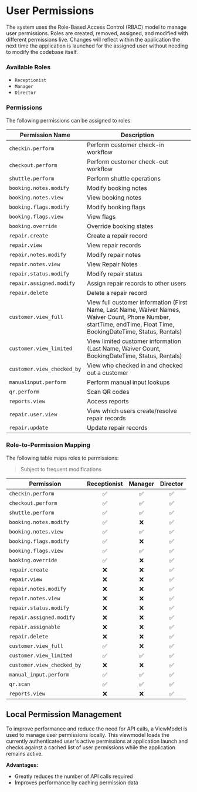 # **User Permissions**

The system uses the Role-Based Access Control (RBAC) model to manage user permissions. Roles are created, removed, assigned, and modified with different permissions live. Changes will reflect within the application the next time the application is launched for the assigned user without needing to modify the codebase itself.

### Available Roles

- `Receptionist`
- `Manager`
- `Director`

### Permissions

The following permissions can be assigned to roles:

| **Permission Name**        | **Description**                                                                                          |
| -------------------------- | -------------------------------------------------------------------------------------------------------- |
| `checkin.perform`          | Perform customer check-in workflow                                                                       |
| `checkout.perform`         | Perform customer check-out workflow                                                                      |
| `shuttle.perform`          | Perform shuttle operations                                                                               |
| `booking.notes.modify`     | Modify booking notes                                                                                     |
| `booking.notes.view`       | View booking notes                                                                                       |
| `booking.flags.modify`     | Modify booking flags                                                                                     |
| `booking.flags.view`       | View flags                                                                                               |
| `booking.override` | Override booking states |
| `repair.create`            | Create a repair record                                                                                   |
| `repair.view`              | View repair records                                                                                      |
| `repair.notes.modify`      | Modify repair notes                                                                                      |
| `repair.notes.view`        | View Repair Notes                                                                                        |
| `repair.status.modify`     | Modify repair status                                                                                     |
| `repair.assigned.modify`   | Assign repair records to other users                                                                     |
| `repair.delete`            | Delete a repair record                                                                                   |
| `customer.view_full`       | View full customer information (First Name, Last Name, Waiver Names, Waiver Count, Phone Number, startTime, endTime, Float Time, BookingDateTime, Status, Rentals) |
| `customer.view_limited`    | View limited customer information (Last Name, Waiver Count, BookingDateTime, Status, Rentals)            |
| `customer.view_checked_by` | View who checked in and checked out a customer                                                           |
| `manualinput.perform`     | Perform manual input lookups                                                                             |
| `qr.perform`                  | Scan QR codes                                                                                       |
| `reports.view`             | Access reports                                                                                           |
| `repair.user.view` | View which users create/resolve repair records |
| `repair.update` | Update repair records |

### Role-to-Permission Mapping

The following table maps roles to permissions:

> Subject to frequent modifications

| **Permission**             | **Receptionist** | **Manager** | **Director** |
| -------------------------- | :----------------: | :------------: | :----------:  |
| `checkin.perform`          | ✅                  | ✅             | ✅           |
| `checkout.perform`         | ✅                  | ✅             | ✅           |
| `shuttle.perform`          | ✅                  | ✅             | ✅           |
| `booking.notes.modify`     | ✅                  | ❌             | ✅           |
| `booking.notes.view`       | ✅                  | ✅             | ✅           |
| `booking.flags.modify`     | ✅                  | ❌             | ✅           |
| `booking.flags.view`       | ✅                  | ✅             | ✅           |
| `booking.override`         | ✅                  | ❌             | ✅           |
| `repair.create`            | ❌                  | ❌             | ✅           |
| `repair.view`              | ❌                  | ❌             | ✅           |
| `repair.notes.modify`      | ❌                  | ❌             | ✅           |
| `repair.notes.view`        | ❌                  | ❌             | ✅           |
| `repair.status.modify`     | ❌                  | ❌             | ✅           |
| `repair.assigned.modify`   | ❌                  | ❌             | ✅           |
| `repair.assignable`        | ❌                  | ❌             | ✅           |
| `repair.delete`            | ❌                  | ❌             | ✅           |
| `customer.view_full`       | ✅                  | ❌             | ✅           |
| `customer.view_limited`    | ✅                  | ✅             | ✅           |
| `customer.view_checked_by` | ❌                  | ❌             | ✅           |
| `manual_input.perform`     | ✅                  | ✅             | ✅           |
| `qr.scan`                  | ✅                  | ✅             | ✅           |
| `reports.view`             | ❌                  | ❌             | ✅           |

## Local Permission Management

To improve performance and reduce the need for API calls, a ViewModel is used to manage user permissions locally. This viewmodel loads the currently authenticated user's active permissions at application launch and checks against a cached list of user permissions while the application remains active.

**Advantages:**

- Greatly reduces the number of API calls required
- Improves performance by caching permission data